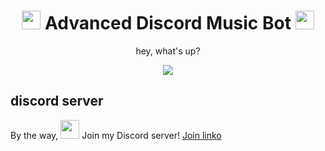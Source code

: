 <h1 align="center"><img src="./assets/Music.gif" width="30px"> Advanced Discord Music Bot <img src="./assets/Music.gif" width="30px"></h1>
<p align="center">hey, what's up?</p>
<div align="center"><img src="./assets/banner.gif"></div>

## discord server
By the way, <img src="https://cdn.discordapp.com/attachments/794525325282902026/796264019333087232/91_Discord_logo_logos-512.png" width="30px"> Join my Discord server! [Join linko](https://discord.gg/vE4ANdwUR9)


